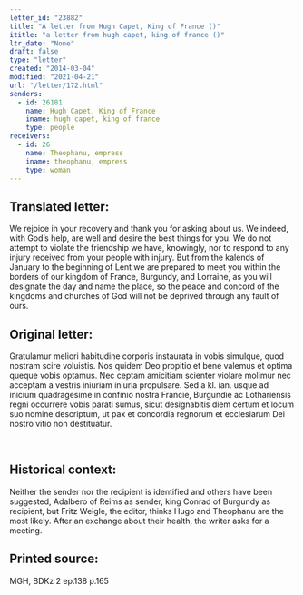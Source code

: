 ```yaml
---
letter_id: "23882"
title: "A letter from Hugh Capet, King of France ()"
ititle: "a letter from hugh capet, king of france ()"
ltr_date: "None"
draft: false
type: "letter"
created: "2014-03-04"
modified: "2021-04-21"
url: "/letter/172.html"
senders:
  - id: 26181
    name: Hugh Capet, King of France
    iname: hugh capet, king of france
    type: people
receivers:
  - id: 26
    name: Theophanu, empress
    iname: theophanu, empress
    type: woman
---
```

<h2> Translated letter:</h2>We rejoice in your recovery and thank you for asking about us.  We indeed, with God’s help, are well and desire the best things for you.  We do not attempt to violate the friendship we have, knowingly, nor to respond to any injury received from your people with injury.  But from the kalends of January to the beginning of Lent we are prepared to meet you within the borders of our kingdom of France, Burgundy, and Lorraine, as you will designate the day and name the place, so the peace and concord of the kingdoms and churches of God will not be deprived through any fault of ours.
<h2 class="mt-4"> Original letter:</h2><p>Gratulamur meliori habitudine corporis instaurata in vobis simulque, quod nostram scire voluistis. Nos quidem Deo propitio et bene valemus et optima queque vobis optamus. Nec ceptam amicitiam scienter violare molimur nec acceptam a vestris iniuriam iniuria propulsare. Sed a kl. ian. usque ad inicium quadragesime in confinio nostra Francie, Burgundie ac Lothariensis regni occurrere vobis parati sumus, sicut designabitis diem certum et locum suo nomine descriptum, ut pax et concordia regnorum et ecclesiarum Dei nostro vitio non destituatur.</p><p>&nbsp;</p><h2 class="mt-4"> Historical context:</h2>Neither the sender nor the recipient is identified and others have been suggested, Adalbero of Reims as sender, king Conrad of Burgundy as recipient, but Fritz Weigle, the editor, thinks Hugo and Theophanu are the most likely.  After an exchange about their health, the writer asks for a meeting.
<h2 class="mt-4"> Printed source:</h2>MGH, BDKz 2 ep.138 p.165
